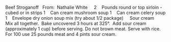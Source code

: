 Beef Stroganoff
 
From:  Nathalie White
 
 
2    Pounds round or top sirloin - cubed or in strips
1    Can cream mushroom soup
1    Can cream celery soup
1    Envelope dry onion soup mix (try about 1/2 package)
    Sour cream
 
 
Mix all together.  Bake uncovered 3 hours at 325°.  Add sour cream (approximately 1 cup) before serving. 
Do not brown meat. 
Serve with rice.
 
For 100 use 25 pounds meat and 4 pints sour cream.
